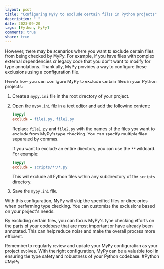 ```yaml
---
layout: post
title: "Configuring MyPy to exclude certain files in Python projects"
description: " "
date: 2023-09-20
tags: [Python, MyPy]
comments: true
share: true
---
```


However, there may be scenarios where you want to exclude certain files from being checked by MyPy. For example, if you have files with complex external dependencies or legacy code that you don't want to modify for type annotations. Thankfully, MyPy provides a way to configure these exclusions using a configuration file.

Here's how you can configure MyPy to exclude certain files in your Python projects:

1. Create a `mypy.ini` file in the root directory of your project.

2. Open the `mypy.ini` file in a text editor and add the following content:

   ```ini
   [mypy]
   exclude = file1.py, file2.py
   ```

   Replace `file1.py` and `file2.py` with the names of the files you want to exclude from MyPy's type checking. You can specify multiple files separated by commas.

   If you want to exclude an entire directory, you can use the `**` wildcard. For example:

   ```ini
   [mypy]
   exclude = scripts/**/*.py
   ```

   This will exclude all Python files within any subdirectory of the `scripts` directory.

3. Save the `mypy.ini` file.

With this configuration, MyPy will skip the specified files or directories when performing type checking. You can customize the exclusions based on your project's needs.

By excluding certain files, you can focus MyPy's type checking efforts on the parts of your codebase that are most important or have already been annotated. This can help reduce noise and make the overall process more efficient.

Remember to regularly review and update your MyPy configuration as your project evolves. With the right configuration, MyPy can be a valuable tool in ensuring the type safety and robustness of your Python codebase. #Python #MyPy